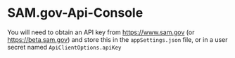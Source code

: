 # SAM.gov-Api-Console

You will need to obtain an API key from https://www.sam.gov (or https://beta.sam.gov) and store this in the `appSettings.json` file, or in a user secret named `ApiClientOptions.apiKey`

